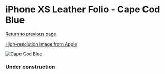 # iPhone XS Leather Folio - Cape Cod Blue

[Return to previous page](/iphone_x)

[High-resolution image from Apple](https://store.storeimages.cdn-apple.com/8756/as-images.apple.com/is/MRX02?wid=4500&hei=4500&fmt=png)

<div style="width: 384px"><img src="/everypreview/MRX02.png" alt="Cape Cod Blue"></div>

### Under construction
